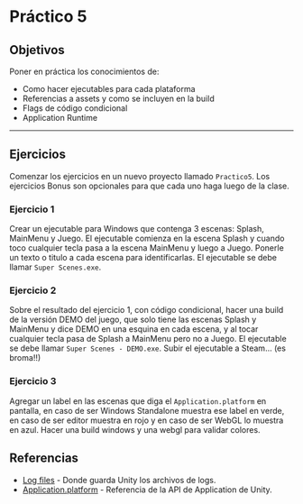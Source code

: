 # Práctico 5

## Objetivos

Poner en práctica los conocimientos de:

* Como hacer ejecutables para cada plataforma
* Referencias a assets y como se incluyen en la build
* Flags de código condicional
* Application Runtime

--- 

## Ejercicios

Comenzar los ejercicios en un nuevo proyecto llamado `Practico5`. Los ejercicios Bonus son opcionales para que cada uno haga luego de la clase.

### Ejercicio 1

Crear un ejecutable para Windows que contenga 3 escenas: Splash, MainMenu y Juego. El ejecutable comienza en la escena Splash y cuando toco cualquier tecla pasa a la escena MainMenu y luego a Juego. Ponerle un texto o titulo a cada escena para identificarlas. El ejecutable se debe llamar `Super Scenes.exe`.

### Ejercicio 2

Sobre el resultado del ejercicio 1, con código condicional, hacer una build de la versión DEMO del juego, que solo tiene las escenas Splash y MainMenu y dice DEMO en una esquina en cada escena, y al tocar cualquier tecla pasa de Splash a MainMenu pero no a Juego. El ejecutable se debe llamar `Super Scenes - DEMO.exe`. Subir el ejecutable a Steam... (es broma!!)

### Ejercicio 3

Agregar un label en las escenas que diga el `Application.platform` en pantalla, en caso de ser Windows Standalone muestra ese label en verde, en caso de ser editor muestra en rojo y en caso de ser WebGL lo muestra en azul. Hacer una build windows y una webgl para validar colores.

## Referencias

* [Log files](https://docs.unity3d.com/Manual/LogFiles.html) - Donde guarda Unity los archivos de logs. 
* [Application.platform](https://docs.unity3d.com/ScriptReference/Application-platform.html) - Referencia de la API de Application de Unity.